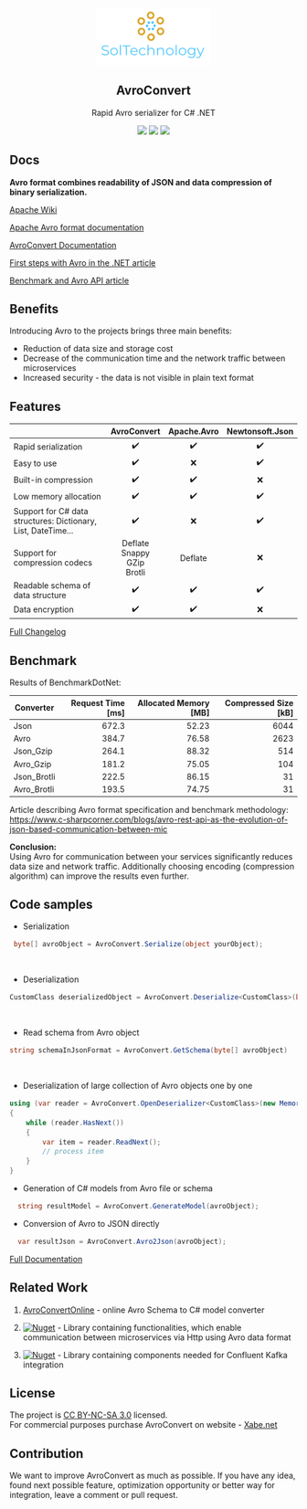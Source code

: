 ﻿
<p align="center">
    <img alt="SolTechnology-logo" src="./docs/logo.png" width="200">
</p>

<h2 align="center">
  AvroConvert
</h2>

<p align="center">
 <a> Rapid Avro serializer for C# .NET </a>
</p>

<p align="center">
 <a href="https://www.nuget.org/packages/AvroConvert"><img src="https://img.shields.io/badge/Nuget-v3.3.2-blue?logo=nuget"></a>
 <a href="https://avroconvertonline.azurewebsites.net/"><img src="https://img.shields.io/badge/Downloads-280k-blue?logo=github"></a>
 <a href="https://github.com/AdrianStrugala/AvroConvert/actions/workflows/build&test.yml"><img src="https://github.com/AdrianStrugala/AvroConvert/actions/workflows/build&test.yml/badge.svg"></a>

</p>

## Docs

**Avro format combines readability of JSON and data compression of binary serialization.**

[Apache Wiki](https://cwiki.apache.org/confluence/display/AVRO/Index)

[Apache Avro format documentation](http://avro.apache.org/)

[AvroConvert Documentation](https://github.com/AdrianStrugala/AvroConvert/blob/master/docs/Documentation.md)

[First steps with Avro in the .NET article](https://www.c-sharpcorner.com/blogs/avro-rest-api-as-the-evolution-of-json-based-communication-between-mic)

[Benchmark and Avro API article](https://www.c-sharpcorner.com/blogs/avro-rest-api-as-the-evolution-of-json-based-communication-between-mic)



## Benefits

Introducing Avro to the projects brings three main benefits:
* Reduction of data size and storage cost
* Decrease of the communication time and the network traffic between microservices
* Increased security - the data is not visible in plain text format


## Features
|                                                               | AvroConvert                                | Apache.Avro | Newtonsoft.Json |
|---------------------------------------------------------------|:------------------------------------------:|:-----------:|:---------------:|
| Rapid serialization                                            |                      ✔️                     |      ✔️      |        ✔️        |
| Easy to use                                                   |                      ✔️                     |      ❌      |        ✔️        |
| Built-in compression                                          |                      ✔️                     |      ✔️      |        ❌        |
| Low memory allocation                                         |                      ✔️                     |      ✔️      |        ✔️        |
| Support for C# data structures: Dictionary, List, DateTime... |                      ✔️                     |      ❌      |        ✔️        |
| Support for compression codecs                                | Deflate<br/>  Snappy<br/> GZip<br/> Brotli |   Deflate   |        ❌        |
| Readable schema of data structure                                      |                      ✔️                     |      ✔️      |        ✔️        |
| Data encryption                                       |                      ✔️                     |      ✔️      |        ❌        |

[Full Changelog](https://github.com/AdrianStrugala/AvroConvert/blob/master/docs/CHANGELOG.md)



## Benchmark

Results of BenchmarkDotNet:

|Converter     | Request Time [ms] | Allocated Memory [MB] | Compressed Size [kB] |
|------------- |------------------:|----------------------:|---------------------:|
| Json         |       672.3       |          52.23        |         6044         |
| Avro         |       384.7       |          76.58        |         2623         |
| Json_Gzip    |       264.1       |          88.32        |          514         |
| Avro_Gzip    |       181.2       |          75.05        |          104         |
| Json_Brotli  |       222.5       |          86.15        |           31         |
| Avro_Brotli  |       193.5       |          74.75        |           31         |


Article describing Avro format specification and benchmark methodology: https://www.c-sharpcorner.com/blogs/avro-rest-api-as-the-evolution-of-json-based-communication-between-mic

**Conclusion:** <br>
Using Avro for communication between your services significantly reduces data size and network traffic. Additionally choosing encoding (compression algorithm) can improve the results even further.


## Code samples

* Serialization
```csharp
 byte[] avroObject = AvroConvert.Serialize(object yourObject);
```
<br/>

* Deserialization
```csharp
CustomClass deserializedObject = AvroConvert.Deserialize<CustomClass>(byte[] avroObject);
```
<br/>

* Read schema from Avro object

```csharp
string schemaInJsonFormat = AvroConvert.GetSchema(byte[] avroObject)
```
<br/>

* Deserialization of large collection of Avro objects one by one

```csharp
using (var reader = AvroConvert.OpenDeserializer<CustomClass>(new MemoryStream(avroObject)))
{
    while (reader.HasNext())
    {
        var item = reader.ReadNext();
        // process item
    }
}
```

* Generation of C# models from Avro file or schema

```csharp
  string resultModel = AvroConvert.GenerateModel(avroObject);
```

* Conversion of Avro to JSON directly

```csharp
  var resultJson = AvroConvert.Avro2Json(avroObject);
```


[Full Documentation](https://github.com/AdrianStrugala/AvroConvert/blob/master/docs/Documentation.md)



## Related Work  

1) [AvroConvertOnline](https://avroconvertonline.azurewebsites.net) - online Avro Schema to C# model converter

2) [![Nuget](https://img.shields.io/badge/Soltechnology.Avro.Http-v3.0.0-blue?logo=nuget)](https://www.nuget.org/packages/SolTechnology.Avro.Http/) - Library containing functionalities, which enable communication between microservices via Http using Avro data format

3) [![Nuget](https://img.shields.io/badge/Soltechnology.Avro.Kafka-v3.0.0-blue?logo=nuget)](https://www.nuget.org/packages/SolTechnology.Avro.Kafka/) - Library containing components needed for Confluent Kafka integration



## License  

The project is [CC BY-NC-SA 3.0](https://creativecommons.org/licenses/by-nc-sa/3.0/) licensed.
\
For commercial purposes purchase AvroConvert on website - [Xabe.net](https://xabe.net/product/avroconvert/)


## Contribution

We want to improve AvroConvert as much as possible. If you have any idea, found next possible feature, optimization opportunity or better way for integration, leave a comment or pull request.


